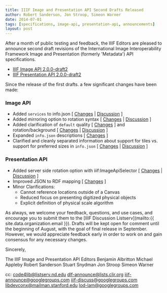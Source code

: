 ```yaml
---
title: IIIF Image and Presentation API Second Drafts Released
author: Robert Sanderson, Jon Stroop, Simeon Warner
date: 2014-07-01
tags: [specifications, image-api, presentation-api, announcements]
layout: post
---
```


After a month of public testing and feedback, the IIIF Editors are pleased to announce second draft revisions of the International Image Interoperability Framework Image and Presentation (formerly 'Metadata') API specifications.

 * [IIIF Image API 2.0.0-draft2](/api/image/2.0/)
 * [IIIF Presentation API 2.0.0-draft2](/api/presentation/2.0/)

Since the release of the first drafts. a few significant changes have been made:

### Image API

 * Added `services` to info.json [ [Changes](https://github.com/IIIF/iiif.io/commit/801e9e1628f34c77001d2b151df8efb88e1c688a) \| [Discussion](https://groups.google.com/d/msg/iiif-discuss/4rp3OvK0jtI/Gow0pF45bMIJ) ]
 * Added mirroring option to rotation syntax [ [Changes](https://github.com/IIIF/iiif.io/commit/93869af7e4fee290c044392e0858d1805cf26e80) \| [Discussion](https://groups.google.com/forum/#!topic/iiif-discuss/J7u9cyKZKU4) ]
 * Added clarification of `default` quality [ [Changes](https://github.com/IIIF/iiif.io/commit/dd54d7dfaf4bd2b5ade8b1ab16b8ada8687eb7bb) ] and rotation/background [ [Changes](https://github.com/IIIF/iiif.io/commit/b2d6bfe59bd3fdbe3147c88333d2c922f4caf1d6) \| [Discussion](https://groups.google.com/forum/#!topic/iiif-discuss/AnXBvw_gVI0) ]
 * Expanded `info.json` descriptions [ [Changes](https://github.com/IIIF/iiif.io/commit/044da46a2eea17374f2604036bd4c066788cf95b) ]
 * Clarified and cleanly separated information about support for tiles vs. support for preferred sizes in `info.json` [ [Changes](https://github.com/IIIF/iiif.io/commit/15c8445403d8ed72f300f8a3da6de2ce05cc8475) \| [Discussion](https://groups.google.com/forum/#!topic/iiif-discuss/YOAAcALqoAE) ]


### Presentation API

* Added server side rotation option with iiif:ImageApiSelector [ [Changes](https://github.com/IIIF/iiif.io/commit/f94fda233731b4140a922ee673f09fd2f04dc053) \| [Discussion](https://groups.google.com/forum/#!topic/iiif-discuss/k2Lu6INn5KM) ]
* Improved JSON to RDF mapping [ [Changes](https://github.com/IIIF/iiif.io/commit/522f1664f244d3a6f35b05db4d66a7833b9b6bd2) ]
* Minor Clarifications:
  * Cannot reference locations outside of a Canvas
  * Reduced focus on presenting digitized physical objects
  * Explicit definition of physical scale algorithm

As always, we welcome your feedback, questions, and use cases, and encourage you to submit them to the [IIIF Discussion Listserv](mailto:{{ site.data.organization.email }}). Drafts will be kept open for comment until the beginning of August, with the goal of final release in September. However, we would appreciate feedback early in order to work on and gain consensus for any necessary changes.

Sincerely,

The IIIF Image and Presentation API Editors
Benjamin Albritton
Michael Appleby
Robert Sanderson
Stuart Snydman
Jon Stroop
Simeon Warner

cc:
code4lib@listserv.nd.edu
dlf-announce@lists.clir.org
iiif-announce@googlegroups.com
iiif-discuss@googlegroups.com
libdevconx@mailman.stanford.edu
lod-lam@googlegroups.com
